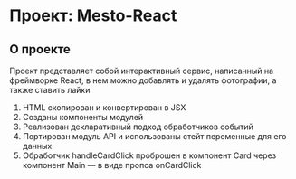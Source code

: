 # Проект: Mesto-React

## О проекте

Проект представляет собой интерактивный сервис, написанный на фреймворке React, в нем можно добавлять и удалять фотографии, а также ставить лайки

1. HTML скопирован и  конвертирован в JSX
2. Созданы компоненты модулей
3. Реализован декларативный подход обработчиков событий
4. Портирован модуль API и использованы стейт переменные для его данных
5. Обработчик handleCardClick проброшен в компонент Card через компонент Main — в виде пропса onCardClick